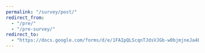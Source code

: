```yaml
---
permalink: "/survey/post/"
redirect_from:
  - "/pre/"
  - "/pre-survey/"
redirect_to:
  - "https://docs.google.com/forms/d/e/1FAIpQLScqnTJdsVJGb-w0bjmjneJa4EXUwElKapRWkynGmiOnr_uasA/viewform"
---
```

